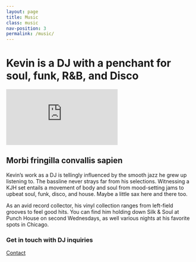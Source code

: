 ```yaml
---
layout: page
title: Music
class: music
nav-position: 3
permalink: /music/
---
```


<div class="hero">
  <div class="content-wrapper">
    <div class="hero__container">
      <h1 class="hero__heading">
        <span class="hero__description-prevent-break">Kevin is a DJ</span>
        <span class="hero__description-prevent-break">with a penchant for</span>
        <span class="hero__description-prevent-break">soul, funk, R&amp;B, and Disco</span>
      </h1>
      <div class="hero__soundcloud-wrapper">
        <div class="hero__soundcloud-sizer">
          <iframe class="hero__soundcloud-embed" scrolling="no" frameborder="no" src="https://w.soundcloud.com/player/?url=https%3A//api.soundcloud.com/users/2858291&amp;color=ff5500&amp;auto_play=false&amp;show_artwork=true"></iframe>
        </div>
      </div>
    </div>
  </div>
</div>

<div class="page-body">
  <div class="content-wrapper">
    <h2 class="page-body__title">Morbi fringilla convallis sapien</h2>
    <p class="page-body__copy">
      Kevin’s work as a DJ is tellingly influenced by the smooth jazz he grew up listening to. The bassline never strays far from his selections. Witnessing a KJH set entails a movement of body and soul from mood-setting jams to upbeat soul, funk, disco, and house. Maybe a little sax here and there too.
    </p>
    <p class="page-body__copy">
      As an avid record collector, his vinyl collection ranges from left-field grooves to feel good hits. You can find him holding down Silk &amp; Soul at Punch House on second Wednesdays, as well various nights at his favorite spots in Chicago.
    </p>
    <div class="page-body__contact">
      <h3 class="page-body__contact-heading">Get in touch with DJ inquiries</h3>
      <a class="page-body__contact-button" href="mailto:{{ site.email }}?subject=DJ%20Inquiry&amp;body=Hi%20Kevin,">Contact</a>
    </div>
  </div>
</div>
